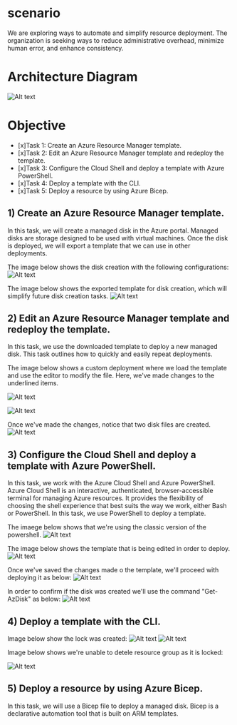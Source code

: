 # scenario

We are exploring ways to automate and simplify resource deployment. The organization is seeking ways to reduce administrative overhead, minimize human error, and enhance consistency.

# Architecture Diagram
![Alt text](https://github.com/venuGanes/azure/blob/a223a3ec95b9c0b9a82bb0d92cc53a22e0d9e14c/Manage%20Azure%20resources%20by%20using%20Azure%20Resource%20Manager%20Templates/arch%20diagram%20new.png)

# Objective

- [x]Task 1: Create an Azure Resource Manager template.
- [x]Task 2: Edit an Azure Resource Manager template and redeploy the template.
- [x]Task 3: Configure the Cloud Shell and deploy a template with Azure PowerShell.
- [x]Task 4: Deploy a template with the CLI.
- [x]Task 5: Deploy a resource by using Azure Bicep.

## 1) Create an Azure Resource Manager template.
 
In this task, we will create a managed disk in the Azure portal. Managed disks are storage designed to be used with virtual machines. Once the disk is deployed, we will export a template that we can use in other deployments.

The image below shows the disk creation with the following configurations: 
![Alt text](https://github.com/venuGanes/azure/blob/a223a3ec95b9c0b9a82bb0d92cc53a22e0d9e14c/Manage%20Azure%20resources%20by%20using%20Azure%20Resource%20Manager%20Templates/1.%201%20creating%20disk.png)

The image below shows the exported template for disk creation, which will simplify future disk creation tasks.
![Alt text](https://github.com/venuGanes/azure/blob/a223a3ec95b9c0b9a82bb0d92cc53a22e0d9e14c/Manage%20Azure%20resources%20by%20using%20Azure%20Resource%20Manager%20Templates/1.%202%20export%20template%20.png)



## 2) Edit an Azure Resource Manager template and redeploy the template.

In this task, we use the downloaded template to deploy a new managed disk. This task outlines how to quickly and easily repeat deployments.

The image below shows a custom deployment where we load the template and use the editor to modify the file. Here, we've made changes to the underlined items.

![Alt text](https://github.com/venuGanes/azure/blob/a223a3ec95b9c0b9a82bb0d92cc53a22e0d9e14c/Manage%20Azure%20resources%20by%20using%20Azure%20Resource%20Manager%20Templates/2.1%20edit%20template.png)

![Alt text](https://github.com/venuGanes/azure/blob/a223a3ec95b9c0b9a82bb0d92cc53a22e0d9e14c/Manage%20Azure%20resources%20by%20using%20Azure%20Resource%20Manager%20Templates/2.2%20edit%20parmeter%20file.png)

Once we've made the changes, notice that two disk files are created.
![Alt text](https://github.com/venuGanes/azure/blob/a223a3ec95b9c0b9a82bb0d92cc53a22e0d9e14c/Manage%20Azure%20resources%20by%20using%20Azure%20Resource%20Manager%20Templates/2.3%20two%20disk%20created.png)


## 3) Configure the Cloud Shell and deploy a template with Azure PowerShell.

In this task, we work with the Azure Cloud Shell and Azure PowerShell. Azure Cloud Shell is an interactive, authenticated, browser-accessible terminal for managing Azure resources. It provides the flexibility of choosing the shell experience that best suits the way we work, either Bash or PowerShell. In this task, we use PowerShell to deploy a template.

The imaege below shows that we're using the classic version of the powershell.
![Alt text](https://github.com/venuGanes/azure/blob/a223a3ec95b9c0b9a82bb0d92cc53a22e0d9e14c/Manage%20Azure%20resources%20by%20using%20Azure%20Resource%20Manager%20Templates/3.2%20upload%20both%20downloaded%20templates.png)

The image below shows the template that is being edited in order to deploy.
![Alt text](https://github.com/venuGanes/azure/blob/a223a3ec95b9c0b9a82bb0d92cc53a22e0d9e14c/Manage%20Azure%20resources%20by%20using%20Azure%20Resource%20Manager%20Templates/3.3%20editing%20templat%20files.png)

Once we've saved the changes made o the template, we'll proceed with deploying it as below:
![Alt text](https://github.com/venuGanes/azure/blob/a223a3ec95b9c0b9a82bb0d92cc53a22e0d9e14c/Manage%20Azure%20resources%20by%20using%20Azure%20Resource%20Manager%20Templates/3.4%20deeploying%20resource%20group.png)

In order to confirm if the disk was created we'll use the command "Get-AzDisk" as below:
![Alt text](https://github.com/venuGanes/azure/blob/a223a3ec95b9c0b9a82bb0d92cc53a22e0d9e14c/Manage%20Azure%20resources%20by%20using%20Azure%20Resource%20Manager%20Templates/3.5%20deployment%20succeeded.png)



## 4) Deploy a template with the CLI.



Image below show the lock was created:
![Alt text](https://github.com/venuGanes/azure/blob/a919c83a7f301bdba4b5928ab30a8c800c9eabc3/Manage%20Governance%20via%20Azure%20Policy/4.1%20Add%20locks.png)
![Alt text](https://github.com/venuGanes/azure/blob/a919c83a7f301bdba4b5928ab30a8c800c9eabc3/Manage%20Governance%20via%20Azure%20Policy/4.1%20Add%20locks%20added.png)

Image below shows we're unable to detele resource group as it is locked:

![Alt text](https://github.com/venuGanes/azure/blob/a919c83a7f301bdba4b5928ab30a8c800c9eabc3/Manage%20Governance%20via%20Azure%20Policy/4.2%20unable%20to%20detele%20resource%20group%20as%20it%20is%20locked.png)


## 5) Deploy a resource by using Azure Bicep.

In this task, we will use a Bicep file to deploy a managed disk. Bicep is a declarative automation tool that is built on ARM templates.

